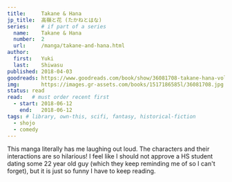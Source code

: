 ```yaml
---
title:     Takane & Hana
jp_title:  高嶺と花 (たかねとはな)
series:    # if part of a series
  name:    Takane & Hana
  number:  2
  url:     /manga/takane-and-hana.html
author: 
  first:   Yuki
  last:    Shiwasu
published: 2018-04-03
goodreads: https://www.goodreads.com/book/show/36081708-takane-hana-vol-2
img:       https://images.gr-assets.com/books/1517186585l/36081708.jpg
status: read
read:   # must order recent first
  - start: 2018-06-12  
    end:   2018-06-12 
tags: # library, own-this, scifi, fantasy, historical-fiction
  - shojo
  - comedy
---
```


This manga literally has me laughing out loud. The characters and their interactions are so hilarious! I feel like I should not approve a HS student dating some 22 year old guy (which they keep reminding me of so I can't forget), but it is just so funny I have to keep reading.
